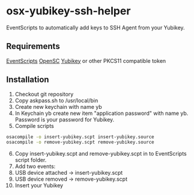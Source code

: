 # osx-yubikey-ssh-helper
EventScripts to automatically add keys to SSH Agent from your Yubikey.

## Requirements
[EventScripts](http://www.mousedown.net/mouseware/index.html)
[OpenSC](https://github.com/OpenSC/OpenSC)
[Yubikey](https://www.yubico.com/products/yubikey-hardware/yubikey4/) or other PKCS11 compatible token

## Installation

1. Checkout git repository
2. Copy askpass.sh to /usr/local/bin
3. Create new keychain with name yb
4. In Keychain yb create new item "application password" with name yb. Password is your password for Yubikey.
5. Compile scripts 
```bash
osacompile -o insert-yubikey.scpt insert-yubikey.source
osacompile -o remove-yubikey.scpt remove-yubikey.source
```
6. Copy insert-yubikey.scpt and remove-yubikey.scpt in to EventScripts script folder.
7. Add two events:
  1. USB device attached -> insert-yubikey.scpt
  2. USB device removed -> remove-yubikey.scpt
8. Insert your Yubikey
